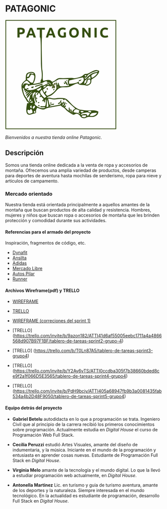 # PATAGONIC
![Logo](/public/images/Logo_Patagonic_sin_fondo_baja_resolucion.jpg) 

*Bienvenidos a nuestra tienda online Patagonic.*

## Descripción

Somos una tienda online dedicada a la venta de ropa y accesorios de montaña. Ofrecemos una amplia variedad de productos, desde camperas para deportes de aventura hasta mochilas de senderismo, ropa para nieve y articulos de campamento. 

### Mercado orientado

Nuestra tienda está orientada principalmente a aquellos amantes de la montaña que buscan productos de alta calidad y resistencia. Hombres, mujeres y niños que buscan ropa o accesorios de montaña que les brinden protección y comodidad durante sus actividades.

#### Referencias para el armado del proyecto
Inspiración, fragmentos de código, etc.
* [Dynafit](https://www.dynafit.com)
* [Ansilta](https://www.ansilta.com)
* [Adidas](https://www.adidas.com.ar)
* [Mercado Libre](https://www.mercadolibre.com.ar)
* [Autos Pilar](https://https://autospilar.com)
* [Runner](https://www.tradeinn.com/runnerinn/es)

#### Archivos Wireframe(pdf) y TRELLO
* [WIREFRAME](https://github.com/gabrielbetelu/dh_grupo4_archivos/blob/203e61af96d0ee37e8fcf580f64457701a350e80/Wireframe.pdf)
* [TRELLO](https://trello.com/b/fTQanW8j/tablero-de-tareas-sprint1-grupo-4)


* [WIREFRAME (correciones del sprint 1)](https://github.com/gabrielbetelu/dh_grupo4_archivos.git)
* [TRELLO] (https://trello.com/invite/b/9azon182/ATTI41d6af55005eebc1711a4a4866568d907B97F1BF/tablero-de-tareas-sprint2-grupo-4) 


* [TRELLO] (https://trello.com/b/T0Ln87A5/tablero-de-tareas-sprint3-grupo4) 

* [TRELLO] (https://trello.com/invite/b/Y2Ay6vTS/ATTI0ccdba305f7b38660bded8ce9f2a1f066D5E3565/tablero-de-tareas-sprint4-grupo4)

* [TRELLO] (https://trello.com/invite/b/PdH9bcjy/ATTI405a68947fb9b3a0081435fab534a4b2D48F9050/tablero-de-tareas-sprint5-grupo4)




#### Equipo detrás del proyecto

- **Gabriel Betelu** autodidacta en lo que a programación se trata. Ingeniero Civil que al principio de la carrera recibió los primeros conocimientos sobre programación.
 Actualmente estudia en *Digital House* el curso de Programación Web Full Stack.

- **Cecilia Peruzzi** estudió Artes Visuales, amante del diseño de indumentaria, y la música. Iniciante en el mundo de la programación y entusiasta en aprender cosas nuevas. 
 Estudiante de Programación Full Stack en *Digital House*.

- **Virginia Melo** amante de la tecnología y el mundo digital. Lo que la llevó a estudiar programación web actualmente, en *Digital House*. 

- **Antonella Martinez** Lic. en turismo y guia de turismo aventura, amante de los deportes y la naturaleza.
 Siempre interesada en el mundo tecnológico.
 En la actualidad es estudiante de programación, desarrollo Full Stack en *Digital House*.


